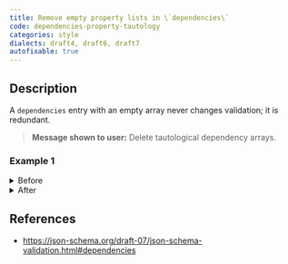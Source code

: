 ```yaml
---
title: Remove empty property lists in \`dependencies\`
code: dependencies-property-tautology
categories: style
dialects: draft4, draft6, draft7
autofixable: true
---
```


## Description
A `dependencies` entry with an empty array never changes validation; it is redundant.

> **Message shown to user:**
> Delete tautological dependency arrays.

### Example 1
<details><summary>Before</summary>
```json
{
  "dependencies": {
    "foo": []
  }
}
```
</details>

<details><summary>After</summary>
```json
{
  "{}": {}
}
```
</details>

## References
* <https://json-schema.org/draft-07/json-schema-validation.html#dependencies>
